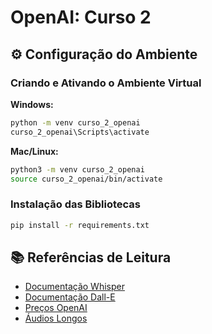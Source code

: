 # OpenAI: Curso 2

## ⚙️ Configuração do Ambiente

### Criando e Ativando o Ambiente Virtual

**Windows:**
```bash
python -m venv curso_2_openai
curso_2_openai\Scripts\activate
```

**Mac/Linux:**
```bash
python3 -m venv curso_2_openai
source curso_2_openai/bin/activate
```

### Instalação das Bibliotecas

```bash
pip install -r requirements.txt
```

## 📚 Referências de Leitura

- [Documentação Whisper](https://openai.com/research/whisper)
- [Documentação Dall-E](https://openai.com/research/dall-e)
- [Preços OpenAI](https://openai.com/pricing)
- [Áudios Longos](https://platform.openai.com/docs/guides/speech-to-text/prompting)
